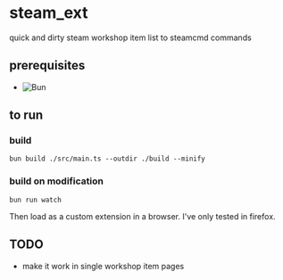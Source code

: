 # steam_ext

quick and dirty steam workshop item list to steamcmd commands

## prerequisites

- ![Bun](https://bun.sh/)

## to run

### build

`bun build ./src/main.ts --outdir ./build --minify`

### build on modification

`bun run watch`

Then load as a custom extension in a browser. I've only tested in firefox.

## TODO

- make it work in single workshop item pages
